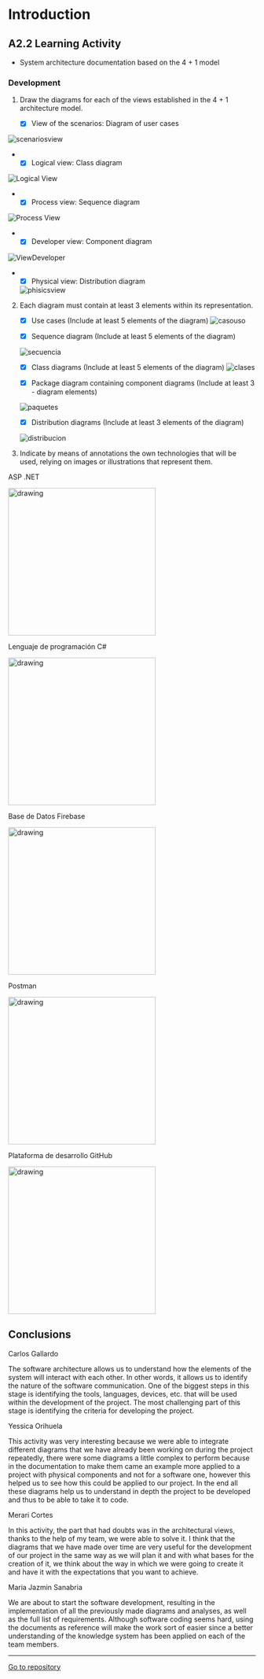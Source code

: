 # Introduction 
 
##  A2.2 Learning Activity
 
- System architecture documentation based on the 4 + 1 model
 
 
###  Development
 
1. Draw the diagrams for each of the views established in the 4 + 1 architecture model.
 
   - [x] View of the scenarios: Diagram of user cases
   
  ![scenariosview](https://raw.githubusercontent.com/Carlos-Gallardoo/AnalisisAvanzadoDeSoftware/8b9784622956e4617f4069b0338b39833b088fee/img/4%2B1%20view%20scenarios.svg)
  
  -
    - [x] Logical view: Class diagram
    
![Logical View](https://raw.githubusercontent.com/Merari-Cortes/AnalisisAvanzados/main/diagrams/logical%20view.jpg)
 
- 
    - [x] Process view: Sequence diagram  
   
![Process View](https://raw.githubusercontent.com/yessi-github/AnalisisAvanzado-2021/a3d39db4a64f5e98b300261b899a5fe8d7be6b00/DIAGRAMS/vistaProceso.svg)
 
 -
    - [x] Developer view: Component diagram
    
![ViewDeveloper](https://raw.githubusercontent.com/Carlos-Gallardoo/AnalisisAvanzadoDeSoftware/0935f77b8735ec3dc5016e575924122d0d80065f/img/developerview.svg)
 
 -
    - [x] Physical view: Distribution diagram 
    
    ![phisicsview](https://raw.githubusercontent.com/Carlos-Gallardoo/AnalisisAvanzadoDeSoftware/8b9784622956e4617f4069b0338b39833b088fee/img/4%2B1%20view%20physical.svg)
 
 
2. Each diagram must contain at least 3 elements within its representation.
 
 
    - [x] Use cases (Include at least 5 elements of the diagram)
    ![casouso](https://raw.githubusercontent.com/Carlos-Gallardoo/AnalisisAvanzadoDeSoftware/8968edf6cd84bec735f91da2f398e8bd72542792/img/Ingles%20UML%20Caso%20de%20uso.svg)
 
 
   - [x] Sequence diagram (Include at least 5 elements of the diagram)
 
   ![secuencia](https://raw.githubusercontent.com/Merari-Cortes/AnalisisAvanzados/main/diagrams/diagram%20of%20sequence.jpg)
 
   - [x] Class diagrams (Include at least 5 elements of the diagram)
   ![clases](https://raw.githubusercontent.com/Carlos-Gallardoo/AnalisisAvanzadoDeSoftware/8968edf6cd84bec735f91da2f398e8bd72542792/img/Ingles%20UML%20Diagrama%20de%20clases.svg)
 
 
   - [x] Package diagram containing component diagrams (Include at least 3 - diagram elements)
 
   ![paquetes](https://raw.githubusercontent.com/Carlos-Gallardoo/AnalisisAvanzadoDeSoftware/1f43c6ad975ba1cfdca443446c8beda64110cb98/img/ingles%20Diagrama%20paquetes.svg)
 
   - [x] Distribution diagrams (Include at least 3 elements of the diagram)
 
   ![distribucion](https://raw.githubusercontent.com/mariajsan/Portfolio_AAS/9e2e4d5c12a9a90f167b6b20b49e0e6e6801b1e9/diagrams/UML%20Distribucion.svg)
 
 
3. Indicate by means of annotations the own technologies that will be used, relying on images or illustrations that represent them.
 
ASP .NET
 
<img src="https://raw.githubusercontent.com/Carlos-Gallardoo/AnalisisAvanzadoDeSoftware/main/img/Asp.png" alt="drawing" width="300"/>
 
Lenguaje de programación C# 
 
<img src="https://raw.githubusercontent.com/Carlos-Gallardoo/AnalisisAvanzadoDeSoftware/main/img/csharp.jpg" alt="drawing" width="300"/>
 
Base de Datos Firebase
 
<img src="https://raw.githubusercontent.com/Carlos-Gallardoo/AnalisisAvanzadoDeSoftware/main/img/firebase-logo.png" alt="drawing" width="300"/>
 
Postman
 
<img src="https://raw.githubusercontent.com/Carlos-Gallardoo/AnalisisAvanzadoDeSoftware/main/img/postman-logo.png" alt="drawing" width="300"/>
 
Plataforma de desarrollo GitHub
 
<img src="https://raw.githubusercontent.com/Carlos-Gallardoo/AnalisisAvanzadoDeSoftware/main/img/github.png" alt="drawing" width="300"/>
 
 
## Conclusions
 
Carlos Gallardo
 
The software architecture allows us to understand how the elements of the system will interact with each other. In other words, it allows us to identify the nature of the software communication. One of the biggest steps in this stage is identifying the tools, languages, devices, etc. that will be used within the development of the project. The most challenging part of this stage is identifying the criteria for developing the project.
 
Yessica Orihuela
 
This activity was very interesting because we were able to integrate different diagrams that we have already been working on during the project repeatedly, there were some diagrams a little complex to perform because in the documentation to make them came an example more applied to a project with physical components and not for a software one, however this helped us to see how this could be applied to our project.
In the end all these diagrams help us to understand in depth the project to be developed and thus to be able to take it to code.
 
 
Merari Cortes 
 
In this activity, the part that had doubts was in the architectural views, thanks to the help of my team, we were able to solve it. I think that the diagrams that we have made over time are very useful for the development of our project in the same way as we will plan it and with what bases for the creation of it, we think about the way in which we were going to create it and have it with the expectations that you want to achieve.
 
Maria Jazmin Sanabria
 
We are about to start the software development, resulting in the implementation of all the previously made diagrams and analyses, as well as the full list of requirements. Although software coding seems hard, using the documents as reference will make the work sort of easier since a better understanding of the knowledge system has been applied on each of the team members.
 
___
 
 
 
 [Go to repository]()
